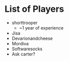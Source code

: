 # List of Players
- shorttrooper
	- ~1 year of experience
- Jisa
- Devarionandcheese
- Mordiva 
- Softwaresocks
- Ask carter?